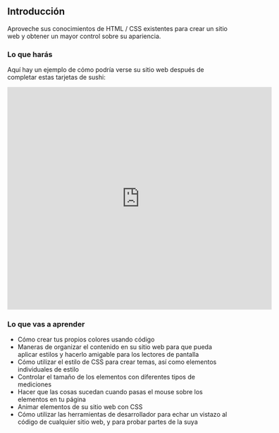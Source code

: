## Introducción

Aproveche sus conocimientos de HTML / CSS existentes para crear un sitio web y obtener un mayor control sobre su apariencia.

### Lo que harás

Aquí hay un ejemplo de cómo podría verse su sitio web después de completar estas tarjetas de sushi:

<div class="trinket">
  <iframe src="https://trinket.io/embed/html/0e7f7e6713?outputOnly=true&start=result" width="600" height="505" frameborder="0" marginwidth="0" marginheight="0" allowfullscreen>
  </iframe>
</div>

### Lo que vas a aprender

- Cómo crear tus propios colores usando código
- Maneras de organizar el contenido en su sitio web para que pueda aplicar estilos y hacerlo amigable para los lectores de pantalla
- Cómo utilizar el estilo de CSS para crear temas, así como elementos individuales de estilo
- Controlar el tamaño de los elementos con diferentes tipos de mediciones
- Hacer que las cosas sucedan cuando pasas el mouse sobre los elementos en tu página
- Animar elementos de su sitio web con CSS
- Cómo utilizar las herramientas de desarrollador para echar un vistazo al código de cualquier sitio web, y para probar partes de la suya